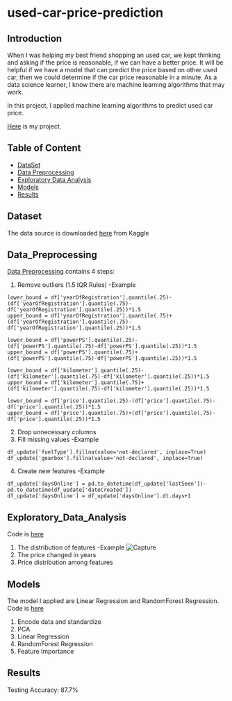 # used-car-price-prediction

## Introduction 
When I was helping my best friend shopping an used car, we kept thinking and asking if the price is reasonable, if we can have a better price. It will be helpful if we have a model that can predict the price based on other used car, then we could determine if the car price reasonable in a minute. As a data science learner, I know there are machine learning algorithms that may work. 

In this project, I applied machine learning algorithms to predict used car price.  

[Here](https://github.com/ellenxxiao/used-car-price-prediction/blob/master/Used%20cars.ipynb) is my project.

## Table of Content
- [DataSet](#Dataset) 
- [Data Preprocessing](#Data_Preprocessing) 
- [Exploratory Data Analysis](#Exploratory_Data_Analysis)  
- [Models](#Models)
- [Results](#Results)

## Dataset
The data source is downloaded <a href="https://www.kaggle.com/orgesleka/used-cars-database" target="_blank">here</a> from Kaggle

## Data_Preprocessing
<a href="https://github.com/ellenxxiao/used-car-price-prediction/blob/master/Data%20Preprocessing.py" target="_blank">Data Preprocessing</a> contains 4 steps:
1. Remove outliers (1.5 IQR Rules)
-Example
```shell
lower_bound = df['yearOfRegistration'].quantile(.25)-(df['yearOfRegistration'].quantile(.75)-df['yearOfRegistration'].quantile(.25))*1.5
upper_bound = df['yearOfRegistration'].quantile(.75)+(df['yearOfRegistration'].quantile(.75)-df['yearOfRegistration'].quantile(.25))*1.5

lower_bound = df['powerPS'].quantile(.25)-(df['powerPS'].quantile(.75)-df['powerPS'].quantile(.25))*1.5
upper_bound = df['powerPS'].quantile(.75)+(df['powerPS'].quantile(.75)-df['powerPS'].quantile(.25))*1.5

lower_bound = df['kilometer'].quantile(.25)-(df['kilometer'].quantile(.75)-df['kilometer'].quantile(.25))*1.5
upper_bound = df['kilometer'].quantile(.75)+(df['kilometer'].quantile(.75)-df['kilometer'].quantile(.25))*1.5

lower_bound = df['price'].quantile(.25)-(df['price'].quantile(.75)-df['price'].quantile(.25))*1.5
upper_bound = df['price'].quantile(.75)+(df['price'].quantile(.75)-df['price'].quantile(.25))*1.5
```
2. Drop unnecessary columns
3. Fill missing values 
-Example
```shell
df_update['fuelType'].fillna(value='not-declared', inplace=True)
df_update['gearbox'].fillna(value='not-declared', inplace=True)
```
4. Create new features
-Example
```shell
df_update['daysOnline'] = pd.to_datetime(df_update['lastSeen'])-pd.to_datetime(df_update['dateCreated'])
df_update['daysOnline'] = df_update['daysOnline'].dt.days+1
```
## Exploratory_Data_Analysis
Code is <a href="https://github.com/ellenxxiao/used-car-price-prediction/blob/master/EDA.py" target="_blank">here</a>
1. The distribution of features
-Example
![Capture](https://user-images.githubusercontent.com/26680796/88431685-d80b6480-cdc8-11ea-95e4-c98613e0674b.png)
2. The price changed in years
3. Price distribution among features

## Models
The model I applied are Linear Regression and RandomForest Regression. Code is <a href="https://github.com/ellenxxiao/used-car-price-prediction/blob/master/Models.py" target="_blank">here</a>
1. Encode data and standardize
2. PCA
3. Linear Regression
4. RandomForest Regression
5. Feature Importance

## Results
Testing Accuracy: 87.7%

